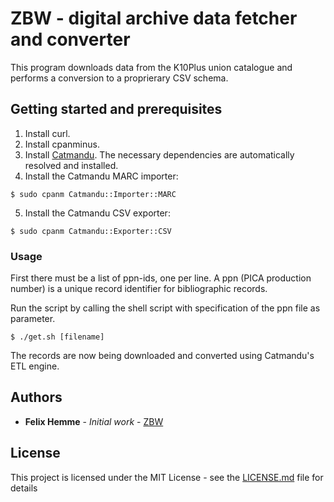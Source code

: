 # ZBW - digital archive data fetcher and converter

This program downloads data from the K10Plus union catalogue and performs a conversion to a proprierary CSV schema.

## Getting started and prerequisites

1. Install curl.
2. Install cpanminus.
3. Install [Catmandu](http://librecat.org/Catmandu/#installation). The necessary dependencies are automatically resolved and installed.
4. Install the Catmandu MARC importer:
```
$ sudo cpanm Catmandu::Importer::MARC
```
5. Install the Catmandu CSV exporter:
```
$ sudo cpanm Catmandu::Exporter::CSV
```

### Usage

First there must be a list of ppn-ids, one per line. A ppn (PICA production number) is a unique record identifier for bibliographic records.

Run the script by calling the shell script with specification of the ppn file as parameter.

```
$ ./get.sh [filename]
```

The records are now being downloaded and converted using Catmandu's ETL engine.

## Authors

* **Felix Hemme** - *Initial work* - [ZBW](https://zbw.eu/de/)

## License

This project is licensed under the MIT License - see the [LICENSE.md](LICENSE.md) file for details
